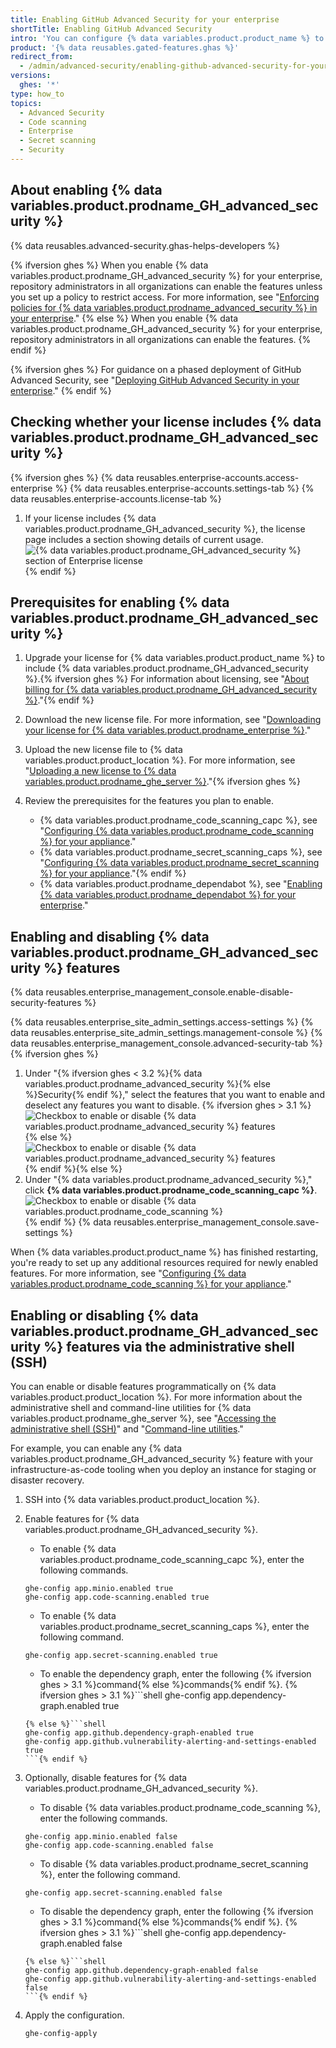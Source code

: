 ```yaml
---
title: Enabling GitHub Advanced Security for your enterprise
shortTitle: Enabling GitHub Advanced Security
intro: 'You can configure {% data variables.product.product_name %} to include {% data variables.product.prodname_GH_advanced_security %}. This provides extra features that help users find and fix security problems in their code.'
product: '{% data reusables.gated-features.ghas %}'
redirect_from:
  - /admin/advanced-security/enabling-github-advanced-security-for-your-enterprise
versions:
  ghes: '*'
type: how_to
topics:
  - Advanced Security
  - Code scanning
  - Enterprise
  - Secret scanning
  - Security
---
```


## About enabling {% data variables.product.prodname_GH_advanced_security %}

{% data reusables.advanced-security.ghas-helps-developers %}

{% ifversion ghes %}
When you enable {% data variables.product.prodname_GH_advanced_security %} for your enterprise, repository administrators in all organizations can enable the features unless you set up a policy to restrict access. For more information, see "[Enforcing policies for {% data variables.product.prodname_advanced_security %} in your enterprise](/admin/policies/enforcing-policies-for-advanced-security-in-your-enterprise)."
{% else %}
When you enable {% data variables.product.prodname_GH_advanced_security %} for your enterprise, repository administrators in all organizations can enable the features. 
{% endif %}

{% ifversion ghes %}
For guidance on a phased deployment of GitHub Advanced Security, see "[Deploying GitHub Advanced Security in your enterprise](/admin/advanced-security/deploying-github-advanced-security-in-your-enterprise)."
{% endif %}

## Checking whether your license includes {% data variables.product.prodname_GH_advanced_security %}

{% ifversion ghes %}
{% data reusables.enterprise-accounts.access-enterprise %}
{% data reusables.enterprise-accounts.settings-tab %}
{% data reusables.enterprise-accounts.license-tab %}
1. If your license includes {% data variables.product.prodname_GH_advanced_security %}, the license page includes a section showing details of current usage.
![{% data variables.product.prodname_GH_advanced_security %} section of Enterprise license](/assets/images/help/billing/ghas-orgs-list-enterprise-ghes.png)
{% endif %}

## Prerequisites for enabling {% data variables.product.prodname_GH_advanced_security %}

1. Upgrade your license for {% data variables.product.product_name %} to include {% data variables.product.prodname_GH_advanced_security %}.{% ifversion ghes %} For information about licensing, see "[About billing for {% data variables.product.prodname_GH_advanced_security %}](/billing/managing-billing-for-github-advanced-security/about-billing-for-github-advanced-security)."{% endif %}
2. Download the new license file. For more information, see "[Downloading your license for {% data variables.product.prodname_enterprise %}](/billing/managing-your-license-for-github-enterprise/downloading-your-license-for-github-enterprise)."
3. Upload the new license file to {% data variables.product.product_location %}. For more information, see "[Uploading a new license to {% data variables.product.prodname_ghe_server %}](/billing/managing-your-license-for-github-enterprise/uploading-a-new-license-to-github-enterprise-server)."{% ifversion ghes %}
4. Review the prerequisites for the features you plan to enable.

    - {% data variables.product.prodname_code_scanning_capc %}, see "[Configuring {% data variables.product.prodname_code_scanning %} for your appliance](/admin/advanced-security/configuring-code-scanning-for-your-appliance#prerequisites-for-code-scanning)."
    - {% data variables.product.prodname_secret_scanning_caps %}, see "[Configuring {% data variables.product.prodname_secret_scanning %} for your appliance](/admin/advanced-security/configuring-secret-scanning-for-your-appliance#prerequisites-for-secret-scanning)."{% endif %}
    - {% data variables.product.prodname_dependabot %}, see "[Enabling {% data variables.product.prodname_dependabot %} for your enterprise](/admin/configuration/configuring-github-connect/enabling-dependabot-for-your-enterprise)." 

## Enabling and disabling {% data variables.product.prodname_GH_advanced_security %} features

{% data reusables.enterprise_management_console.enable-disable-security-features %}

{% data reusables.enterprise_site_admin_settings.access-settings %}
{% data reusables.enterprise_site_admin_settings.management-console %}
{% data reusables.enterprise_management_console.advanced-security-tab %}{% ifversion ghes %}
1. Under "{% ifversion ghes < 3.2 %}{% data variables.product.prodname_advanced_security %}{% else %}Security{% endif %}," select the features that you want to enable and deselect any features you want to disable.
{% ifversion ghes > 3.1 %}![Checkbox to enable or disable {% data variables.product.prodname_advanced_security %} features](/assets/images/enterprise/3.2/management-console/enable-security-checkboxes.png){% else %}![Checkbox to enable or disable {% data variables.product.prodname_advanced_security %} features](/assets/images/enterprise/management-console/enable-advanced-security-checkboxes.png){% endif %}{% else %}
1. Under "{% data variables.product.prodname_advanced_security %}," click **{% data variables.product.prodname_code_scanning_capc %}**.
![Checkbox to enable or disable {% data variables.product.prodname_code_scanning %}](/assets/images/enterprise/management-console/enable-code-scanning-checkbox.png){% endif %}
{% data reusables.enterprise_management_console.save-settings %}

When {% data variables.product.product_name %} has finished restarting, you're ready to set up any additional resources required for newly enabled features. For more information, see "[Configuring {% data variables.product.prodname_code_scanning %} for your appliance](/admin/advanced-security/configuring-code-scanning-for-your-appliance)."

## Enabling or disabling {% data variables.product.prodname_GH_advanced_security %} features via the administrative shell (SSH)

You can enable or disable features programmatically on {% data variables.product.product_location %}. For more information about the administrative shell and command-line utilities for {% data variables.product.prodname_ghe_server %}, see "[Accessing the administrative shell (SSH)](/admin/configuration/accessing-the-administrative-shell-ssh)" and "[Command-line utilities](/admin/configuration/command-line-utilities#ghe-config)."

For example, you can enable any {% data variables.product.prodname_GH_advanced_security %} feature with your infrastructure-as-code tooling when you deploy an instance for staging or disaster recovery.

1. SSH into {% data variables.product.product_location %}.
1. Enable features for {% data variables.product.prodname_GH_advanced_security %}.

    - To enable {% data variables.product.prodname_code_scanning_capc %}, enter the following commands.
    ```shell
    ghe-config app.minio.enabled true
    ghe-config app.code-scanning.enabled true
    ```
    - To enable {% data variables.product.prodname_secret_scanning_caps %}, enter the following command.
    ```shell
    ghe-config app.secret-scanning.enabled true
    ```
    - To enable the dependency graph, enter the following {% ifversion ghes > 3.1 %}command{% else %}commands{% endif %}.
    {% ifversion ghes > 3.1 %}```shell
    ghe-config app.dependency-graph.enabled true
    ```
    {% else %}```shell
    ghe-config app.github.dependency-graph-enabled true
    ghe-config app.github.vulnerability-alerting-and-settings-enabled true
    ```{% endif %}
2. Optionally, disable features for {% data variables.product.prodname_GH_advanced_security %}.

    - To disable {% data variables.product.prodname_code_scanning %}, enter the following commands.
    ```shell
    ghe-config app.minio.enabled false
    ghe-config app.code-scanning.enabled false
    ```
    - To disable {% data variables.product.prodname_secret_scanning %}, enter the following command.
    ```shell
    ghe-config app.secret-scanning.enabled false
    ```
    - To disable the dependency graph, enter the following {% ifversion ghes > 3.1 %}command{% else %}commands{% endif %}.
    {% ifversion ghes > 3.1 %}```shell
    ghe-config app.dependency-graph.enabled false
    ```
    {% else %}```shell
    ghe-config app.github.dependency-graph-enabled false
    ghe-config app.github.vulnerability-alerting-and-settings-enabled false
    ```{% endif %}
3. Apply the configuration.
    ```shell
    ghe-config-apply
    ```
